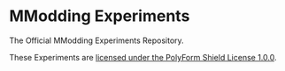 # MModding Experiments

The Official MModding Experiments Repository.

These Experiments are [licensed under the PolyForm Shield License 1.0.0](LICENSE.md).
